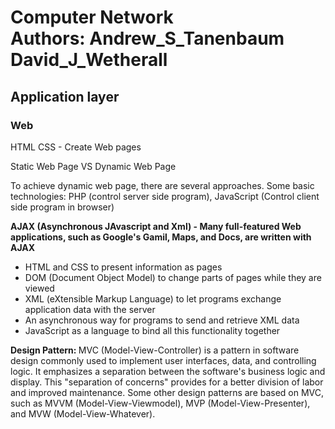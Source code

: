 # Computer Network </br> Authors: Andrew_S_Tanenbaum David_J_Wetherall

## Application layer
### Web
HTML CSS - Create Web pages

Static Web Page VS Dynamic Web Page

To achieve dynamic web page, there are several approaches. Some basic technologies: PHP (control server side program), JavaScript (Control client side program in browser)

<b>AJAX (Asynchronous JAvascript and Xml) - Many full-featured Web applications, such as Google's Gamil, Maps, and Docs, are written with AJAX </b>
- HTML and CSS to present information as pages
- DOM (Document Object Model) to change parts of pages while they are viewed
- XML (eXtensible Markup Language) to let programs exchange application data with the server
- An asynchronous way for programs to send and retrieve XML data
- JavaScript as a language to bind all this functionality together

<b> Design Pattern: </b>
MVC (Model-View-Controller) is a pattern in software design commonly used to implement user interfaces, data, and controlling logic. It emphasizes a separation between the software's business logic and display. This "separation of concerns" provides for a better division of labor and improved maintenance. Some other design patterns are based on MVC, such as MVVM (Model-View-Viewmodel), MVP (Model-View-Presenter), and MVW (Model-View-Whatever).
